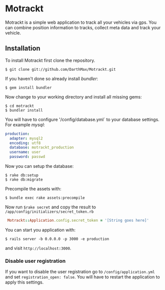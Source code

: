 # Motrackt

Motrackt is a simple web application to track all your vehicles via gps.
You can combine position information to tracks, collect meta data and track your vehicle.

## Installation

To install Motrackt first clone the repository.

```
$ git clone git://github.com/DarthMax/Motrackt.git
```

If you haven't done so already install *bundler*:

```
$ gem install bundler
```

Now change to your working directory and install all missing gems:

```
$ cd motrackt
$ bundler install
```

You will have to configure '/config/database.yml` to your database settings. For example *mysql*:

```yaml
production:
  adapter: mysql2
  encoding: utf8
  database: motrackt_production
  username: user
  password: passwd
```

Now you can setup the database:

```
$ rake db:setup
$ rake db:migrate
```

Precompile the assets with:

```
$ bundle exec rake assets:precompile
```

Now run `$rake secret` and copy the result to `/app/config/initializers/secret_token.rb`

```ruby
 Motrackt::Application.config.secret_token = '[String goes here]'
```

You can start you application with:

```
$ rails server -b 0.0.0.0 -p 3000 -e production
```

and visit `http://localhost:3000`.

### Disable user registration

If you want to disable the user registration go to `/config/application.yml` and set `registration_open: false`.
You will have to restart the application to apply this settings.
